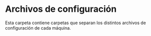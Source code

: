 # Archivos de configuración
Esta carpeta contiene carpetas que separan los distintos archivos de configuración de cada máquina.